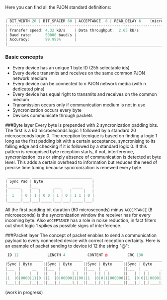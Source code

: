 Here you can find all the PJON standard definitions:
```cpp  
 ______________________________________________________________________________
| BIT_WIDTH 20 | BIT_SPACER 60 | ACCEPTANCE  8 | READ_DELAY 6    (microseconds)|
|------------------------------------------------------------------------------|
| Transfer speed: 4.32 kB/s    | Data throughput:  2.65 kB/s                   |
| Baud rate:      50000 baud/s |                                               |
| Accuracy:       99.995%      |                                               |
|______________________________________________________________________________| 

```
### Basic concepts
* Every device has an unique 1 byte ID (255 selectable ids)
* Every device transmits and receives on the same common PJON network medium
* Every device can be connected to n PJON network media (with n dedicated pins)
* Every device has equal right to transmits and receives on the common medium
* Transmission occurs only if communication medium is not in use
* Syncronization occurs every byte
* Devices communicate through packets

###Byte layer
Every byte is prepended with 2 syncronization padding bits. The first is a 60 microseconds logic 1 followed by a standard 20 microseconds logic 0. The reception tecnique is based on finding a logic 1 long as the first padding bit with a certain acceptance, syncronising to its falling edge and checking if it is followed by a standard logic 0. If this pattern is recognised byte reception starts, if not, interference, syncronization loss or simply absence of communication is detected at byte level. This adds a certain overhead to information but reduces the need of precise time tuning because syncronization is renewed every byte.
```cpp  
 __________ ___________________________
| Sync Pad | Byte                      |
|______    |___       ___     _____    |
|      |   |   |     |   |   |     |   |
|  1   | 0 | 1 | 0 0 | 1 | 0 | 1 1 | 0 |
|______|___|___|_____|___|___|_____|___|

```
All the first padding bit duration (60 microseconds) minus `ACCEPTANCE` (8 microseconds) is the syncronization window the receiver has for every incoming byte. Also `ACCEPTANCE` has a role in noise reduction, in fact filters out short logic 1 spikes as possible signs of interference.

###Packet layer
The concept of packet enables to send a communication payload to every connected device with correct reception certainty. Here is an example of packet sending to device id 12 the string "@":
```cpp  
 ID 12             LENGTH 4          CONTENT @         CRC 130
 ________________  ________________  ________________  __________________
|Sync | Byte     ||Sync | Byte     ||Sync | Byte     ||Sync | Byte       |
|___  |     __   ||___  |      _   ||___  |  _       ||___  |  _      _  |
|   | |    |  |  ||   | |     | |  ||   | | | |      ||   | | | |    | | |
|1  |0|0000|11|0 ||1  |0|00000|1|00||1  |0|0|1|000000||1  |0|0|1|0000|1|0|
|___|_|____|__|__||___|_|_____|_|__||___|_|_|_|______||___|_|_|_|____|_|_|
```

(work in progress)